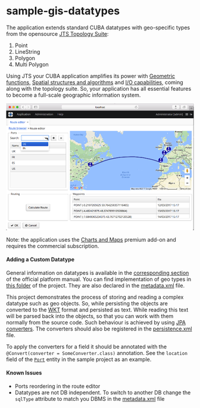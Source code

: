 # sample-gis-datatypes

The application extends standard CUBA datatypes with geo-specific types from the opensource [JTS Topology Suite](https://en.wikipedia.org/wiki/JTS_Topology_Suite):

1. Point
2. LineString
3. Polygon
4. Multi Polygon 

Using JTS your CUBA application amplifies its power with 
[Geometric functions](https://en.wikipedia.org/wiki/JTS_Topology_Suite#Geometric_functions), 
[Spatial structures and algorithms](https://en.wikipedia.org/wiki/JTS_Topology_Suite#Spatial_structures_and_algorithms) 
and [I/O capabilities](https://en.wikipedia.org/wiki/JTS_Topology_Suite#I.2FO_capabilities), 
coming along with the topology suite. 
So, your application has all essential features to become a full-scale geographic information system.

![screenshot](https://github.com/aleksey-stukalov/sample-gis-datatypes/blob/master/screenshots/sample-gis-screenshot.png)

Note: the application uses the [Charts and Maps](https://www.cuba-platform.com/add-ons) premium add-on and requires the commercial subscription.

#### Adding a Custom Datatype

General information on datatypes is available in the 
[corresponding section](https://doc.cuba-platform.com/manual-latest/datatype.html) 
of the official platform manual. You can find implementation of geo types 
in [this folder](https://github.com/aleksey-stukalov/sample-gis-datatypes/tree/master/modules/global/src/com/company/cruisesample/gis/datatypes) 
of the project. They are also declared in the [metadata.xml](https://github.com/aleksey-stukalov/sample-gis-datatypes/blob/master/modules/global/src/com/company/cruisesample/metadata.xml) file.

This project demonstrates the process of storing and reading a complex datatype such as geo objects. 
So, while persisting the objects are converted to the [WKT](https://en.wikipedia.org/wiki/Well-known_text) 
format and persisted as text. While reading this text will be parsed back into the objects, 
so that you can work with them normally from the source code. Such behaviour is achieved 
by using [JPA converters](https://github.com/aleksey-stukalov/sample-gis-datatypes/tree/master/modules/global/src/com/company/cruisesample/gis/converters). 
The converters should also be registered in the [persistence.xml](https://github.com/aleksey-stukalov/sample-gis-datatypes/blob/master/modules/global/src/com/company/cruisesample/persistence.xml) file.

To apply the converters for a field it should be annotated 
with the ```@Convert(converter = SomeConverter.class)``` annotation. 
See the ```location``` field of the [```Port```](https://github.com/aleksey-stukalov/sample-gis-datatypes/blob/master/modules/global/src/com/company/cruisesample/entity/Port.java) entity in the sample project as an example.

#### Known Issues

- Ports reordering in the route editor
- Datatypes are not DB independent. 
To switch to another DB change the ```sqlType``` attribute to match you DBMS in the [metadata.xml](https://github.com/aleksey-stukalov/sample-gis-datatypes/blob/master/modules/global/src/com/company/cruisesample/metadata.xml) file